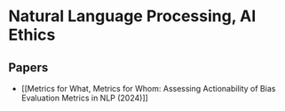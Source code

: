# Natural Language Processing, AI Ethics

## Papers

- [[Metrics for What, Metrics for Whom: Assessing Actionability of Bias Evaluation Metrics in NLP (2024)]]

